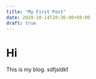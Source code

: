 ```yaml
---
title: "My First Post"
date: 2020-10-14T20:36:00+09:00
draft: true
---
```


# Hi

This is my blog.
sdfjsldkf

